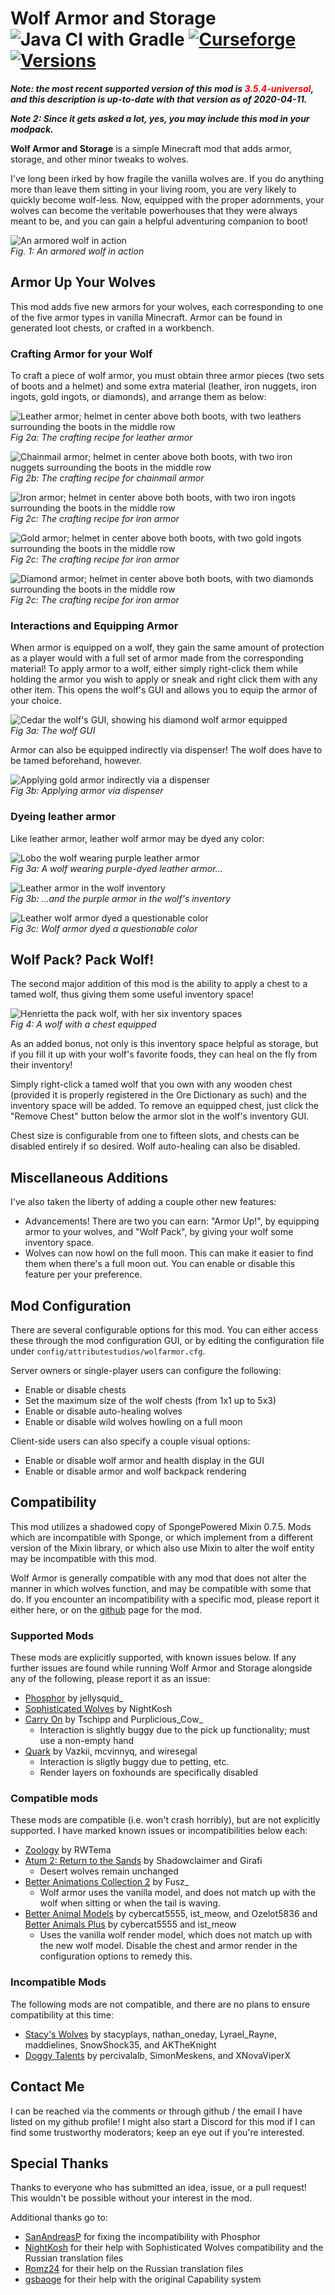 # Wolf Armor and Storage ![Java CI with Gradle](https://github.com/satyrnidae/wolfarmor/workflows/Java%20CI%20with%20Gradle/badge.svg) [![Curseforge](http://cf.way2muchnoise.eu/wolf-armor-and-storage.svg)](https://minecraft.curseforge.com/projects/wolf-armor-and-storage?gameCategorySlug=mc-mods&projectID=253689) [![Versions](http://cf.way2muchnoise.eu/versions/wolf-armor-and-storage.svg)](https://minecraft.curseforge.com/projects/wolf-armor-and-storage/files)

**_Note: the most recent supported version of this mod is <span style='color: red'>3.5.4-universal</span>, and this description is up-to-date with that version as of 2020-04-11._**

**_Note 2: Since it gets asked a lot, yes, you may include this mod in your modpack._**

**Wolf Armor and Storage** is a simple Minecraft mod that adds armor, storage, and other minor tweaks to wolves.

I've long been irked by how fragile the vanilla wolves are.  If you do anything more than leave them sitting in your living room, you are very likely to quickly become wolf-less.  Now, equipped with the proper adornments, your wolves can become the veritable powerhouses that they were always meant to be, and you can gain a helpful adventuring companion to boot!

![An armored wolf in action](https://imgur.com/NSu4Y4o.gif)<br>*Fig. 1: An armored wolf in action*

## Armor Up Your Wolves

This mod adds five new armors for your wolves, each corresponding to one of the five armor types in vanilla Minecraft.  Armor can be found in generated loot chests, or crafted in a workbench.

### Crafting Armor for your Wolf

To craft a piece of wolf armor, you must obtain three armor pieces (two sets of boots and a helmet) and some extra material (leather, iron nuggets, iron ingots, gold ingots, or diamonds), and arrange them as below:

![Leather armor; helmet in center above both boots, with two leathers surrounding the boots in the middle row](https://imgur.com/u5y4xgq.gif)<br>*Fig 2a: The crafting recipe for leather armor*

![Chainmail armor; helmet in center above both boots, with two iron nuggets surrounding the boots in the middle row](https://imgur.com/gbcymM6.gif)<br>*Fig 2b: The crafting recipe for chainmail armor*

![Iron armor; helmet in center above both boots, with two iron ingots surrounding the boots in the middle row](https://imgur.com/j3icV2W.gif)<br>*Fig 2c: The crafting recipe for iron armor*

![Gold armor; helmet in center above both boots, with two gold ingots surrounding the boots in the middle row](https://imgur.com/VacjTu8.gif)<br>*Fig 2c: The crafting recipe for iron armor*

![Diamond armor; helmet in center above both boots, with two diamonds surrounding the boots in the middle row](https://imgur.com/mQxMCRl.gif)<br>*Fig 2c: The crafting recipe for iron armor*

### Interactions and Equipping Armor

When armor is equipped on a wolf, they gain the same amount of protection as a player would with a full set of armor made from the corresponding material!  To apply armor to a wolf, either simply right-click them while holding the armor you wish to apply or sneak and right click them with any other item.  This opens the wolf's GUI and allows you to equip the armor of your choice.

![Cedar the wolf's GUI, showing his diamond wolf armor equipped](https://imgur.com/KJFCqZy.png)<br>*Fig 3a: The wolf GUI*

Armor can also be equipped indirectly via dispenser! The wolf does have to be tamed beforehand, however.

![Applying gold armor indirectly via a dispenser](https://imgur.com/3FXWsm9.gif)<br>*Fig 3b: Applying armor via dispenser*

### Dyeing leather armor

Like leather armor, leather wolf armor may be dyed any color:

![Lobo the wolf wearing purple leather armor](https://imgur.com/Q8Sv8wA.png)<br>*Fig 3a: A wolf wearing purple-dyed leather armor...*

![Leather armor in the wolf inventory](https://imgur.com/GYuvOTj.png)<br>*Fig 3b: ...and the purple armor in the wolf's inventory*

![Leather wolf armor dyed a questionable color](https://imgur.com/jaP5N55.png)<br>*Fig 3c: Wolf armor dyed a questionable color*

## Wolf Pack? Pack Wolf!

The second major addition of this mod is the ability to apply a chest to a tamed wolf, thus giving them some useful inventory space!

![Henrietta the pack wolf, with her six inventory spaces](https://imgur.com/V5EIp4b.png)<br>*Fig 4: A wolf with a chest equipped*

As an added bonus, not only is this inventory space helpful as storage, but if you fill it up with your wolf's favorite foods, they can heal on the fly from their inventory!

Simply right-click a tamed wolf that you own with any wooden chest (provided it is properly registered in the Ore Dictionary as such) and the inventory space will be added.  To remove an equipped chest, just click the "Remove Chest" button below the armor slot in the wolf's inventory GUI.

Chest size is configurable from one to fifteen slots, and chests can be disabled entirely if so desired.  Wolf auto-healing can also be disabled.

## Miscellaneous Additions

I've also taken the liberty of adding a couple other new features:
* Advancements! There are two you can earn: "Armor Up!", by equipping armor to your wolves, and "Wolf Pack", by giving your wolf some inventory space.
* Wolves can now howl on the full moon.  This can make it easier to find them when there's a full moon out.  You can enable or disable this feature per your preference.

## Mod Configuration

There are several configurable options for this mod.  You can either access these through the mod configuration GUI, or by editing the configuration file under `config/attributestudios/wolfarmor.cfg`.

Server owners or single-player users can configure the following:
* Enable or disable chests
* Set the maximum size of the wolf chests (from 1x1 up to 5x3)
* Enable or disable auto-healing wolves
* Enable or disable wild wolves howling on a full moon

Client-side users can also specify a couple visual options:
* Enable or disable wolf armor and health display in the GUI
* Enable or disable armor and wolf backpack rendering

## Compatibility

This mod utilizes a shadowed copy of SpongePowered Mixin 0.7.5.  Mods which are incompatible with Sponge, or which implement from a different version of the Mixin library, or which also use Mixin to alter the wolf entity may be incompatible with this mod.

Wolf Armor is generally compatible with any mod that does not alter the manner in which wolves function, and may be compatible with some that do.  If you encounter an incompatibility with a specific mod, please report it either here, or on the [github](https://github.com/satyrnidae/wolfarmor/issues) page for the mod.

### Supported Mods

These mods are explicitly supported, with known issues below.  If any further issues are found while running Wolf Armor and Storage alongside any of the following, please report it as an issue:
* [Phosphor](https://www.curseforge.com/minecraft/mc-mods/phosphor) by jellysquid_
* [Sophisticated Wolves](https://www.curseforge.com/minecraft/mc-mods/sophisticated-wolves) by NightKosh
* [Carry On](https://www.curseforge.com/minecraft/mc-mods/carry-on) by Tschipp and Purplicious_Cow_
    * Interaction is slightly buggy due to the pick up functionality; must use a non-empty hand
* [Quark](https://www.curseforge.com/minecraft/mc-mods/quark) by Vazkii, mcvinnyq, and wiresegal
    * Interaction is sligtly buggy due to petting, etc.
    * Render layers on foxhounds are specifically disabled

### Compatible mods

These mods are compatible (i.e. won't crash horribly), but are not explicitly supported.  I have marked known issues or incompatibilities below each:
* [Zoology](https://www.curseforge.com/minecraft/mc-mods/zoology) by RWTema
* [Atum 2: Return to the Sands](https://www.curseforge.com/minecraft/mc-mods/atum#c328) by Shadowclaimer and Girafi
    * Desert wolves remain unchanged
* [Better Animations Collection 2](https://www.curseforge.com/minecraft/mc-mods/better-animations-collection-2) by Fusz_
    * Wolf armor uses the vanilla model, and does not match up with the wolf when sitting or when the tail is waving.
* [Better Animal Models](https://www.curseforge.com/minecraft/mc-mods/better-animal-models) by cybercat5555, ist_meow, and Ozelot5836 and [Better Animals Plus](https://www.curseforge.com/minecraft/mc-mods/betteranimalsplus) by cybercat5555 and ist_meow
    * Uses the vanilla wolf render model, which does not match up with the new wolf model.  Disable the chest and armor render in the configuration options to remedy this.

### Incompatible Mods

The following mods are not compatible, and there are no plans to ensure compatibility at this time:
* [Stacy's Wolves](https://www.curseforge.com/minecraft/mc-mods/stacys-wolves/files) by stacyplays, nathan_oneday, Lyrael_Rayne, maddielines, SnowShock35, and AKTheKnight
* [Doggy Talents](https://www.curseforge.com/minecraft/mc-mods/doggy-talents) by percivalalb, SimonMeskens, and XNovaViperX

## Contact Me

I can be reached via the comments or through github / the email I have listed on my github profile!  I might also start a Discord for this mod if I can find some trustworthy moderators; keep an eye out if you're interested.

## Special Thanks

Thanks to everyone who has submitted an idea, issue, or a pull request!  This wouldn't be possible without your interest in the mod.

Additional thanks go to:
* [SanAndreasP](https://www.curseforge.com/members/sanandreasp) for fixing the incompatibility with Phosphor
* [NightKosh](https://www.curseforge.com/members/nightkosh) for their help with Sophisticated Wolves compatibility and the Russian translation files
* [Romz24](https://github.com/Romz24) for their help on the Russian translation files
* [gsbaoge](https://github.com/gsbaoge) for their help with the original Capability system
